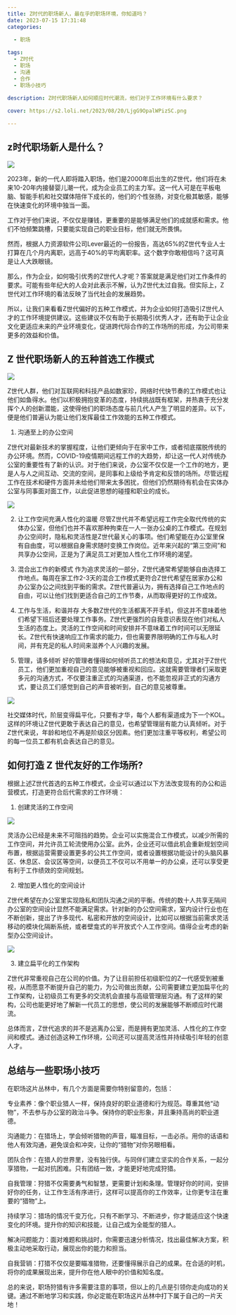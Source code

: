 ```yaml
---
title: Z时代的职场新人，最在乎的职场环境，你知道吗？
date: 2023-07-15 17:31:48
categories:

  - 职场
  
tags:
  - Z时代
  - 职场
  - 沟通
  - 合作
  - 职场小技巧
  
description: Z时代职场新人如何顺应时代潮流，他们对于工作环境有什么要求？

cover: https://s2.loli.net/2023/08/20/LjgG9OpalWPizSC.png

---
```



## z时代职场新人是什么？

![](https://s2.loli.net/2023/08/20/lrDZnMCw6zmRH85.png)

2023年，新的一代人即将踏入职场，他们是2000年后出生的Z世代，他们将在未来10-20年内接替婴儿潮一代，成为企业员工的主力军。这一代人可是在平板电脑、智能手机和社交媒体陪伴下成长的，他们的个性张扬，对变化极其敏感，能够在快速变化的环境中独当一面。

工作对于他们来说，不仅仅是赚钱，更重要的是能够满足他们的成就感和需求。他们不怕频繁跳槽，只要能实现自己的职业目标，他们就无所畏惧。

然而，根据人力资源软件公司Lever最近的一份报告，高达65%的Z世代专业人士打算在几个月内离职，远高于40%的平均离职率。这个数字你敢相信吗？这可真是让人大跌眼镜。

那么，作为企业，如何吸引优秀的Z世代人才呢？答案就是满足他们对工作条件的要求。可能有些年纪大的人会对此表示不解，认为Z世代太过自我。但实际上，Z世代对工作环境的看法反映了当代社会的发展趋势。

所以，让我们来看看Z世代偏好的五种工作模式，并为企业如何打造吸引Z世代人才的工作环境提供建议。这些建议不仅有助于长期吸引优秀人才，还有助于让企业文化更适应未来的产业环境变化，促进跨代际合作的工作场所的形成，为公司带来更多的效益和价值。
 
## Z 世代职场新人的五种首选工作模式

![](https://s2.loli.net/2023/08/20/LjgG9OpalWPizSC.png)

Z世代人群，他们对互联网和科技产品如数家珍，网络时代快节奏的工作模式也让他们如鱼得水。他们以积极拥抱变革的态度，持续挑战既有框架，并热衷于充分发挥个人的创新潜能，这使得他们的职场态度与前几代人产生了明显的差异。以下，便是他们普遍认为能让他们发挥最佳工作效能的五种工作模式。

1. 沟通至上的办公空间

Z世代对最新技术的掌握程度，让他们更倾向于在家中工作，或者彻底摆脱传统的办公环境。然而，COVID-19疫情期间远程工作的大趋势，却让这一代人对传统办公室的重要性有了新的认识。对于他们来说，办公室不仅仅是一个工作的地方，更是人与人之间互动、交流的空间，是同事和上级给予肯定和反馈的场所。尽管远程工作在技术和硬件方面并未给他们带来太多困扰，但他们仍然期待有机会在实体办公室与同事面对面工作，以此促进思想的碰撞和职业的成长。

![](https://s2.loli.net/2023/08/20/tzMXnyC6bSxGYrm.png)

2. 让工作空间充满人性化的温暖
尽管Z世代并不希望远程工作完全取代传统的实体办公室，但他们也并不喜欢那种拘束在一人一张办公桌的工作模式。在规划办公空间时，隐私和灵活性是Z世代最关心的事项。他们希望能在办公室里保有自由度，可以根据自身需求随时变换工作岗位。近年来兴起的“第三空间”和共享办公空间，正是为了满足员工对更加人性化工作环境的渴望。

3. 混合出工作的新模式
作为追求灵活的一部分，Z世代通常希望能够自由选择工作地点。每周在家工作2-3天的混合工作模式更符合Z世代希望在居家办公和办公室办公之间找到平衡的需求。Z世代普遍认为，拥有选择自己工作地点的自由，可以让他们找到更适合自己的工作节奏，从而取得更好的工作成效。

4. 工作与生活，和谐并存
大多数Z世代的生活都离不开手机，但这并不意味着他们希望下班后还要处理工作事务。Z世代更强烈的自我意识表现在他们对私人生活的态度上。灵活的工作空间和时间安排并不意味着工作时间可以无限延长。Z世代有快速响应工作需求的能力，但也需要界限明确的工作与私人时间，并有充足的私人时间来滋养个人兴趣的发展。

5. 管理，请多倾听
好的管理者懂得如何倾听员工的想法和意见，尤其对于Z世代员工，他们更加重视自己的意见能够被重视和回应。这就需要管理者们采取更多元的沟通方式，不仅要注重正式的沟通渠道，也不能忽视非正式的沟通方式，要让员工们感觉到自己的声音被听到，自己的意见被尊重。

![](https://s2.loli.net/2023/08/20/MefoO3vClQyBALS.png)

社交媒体时代，阶层变得扁平化，只要有才华，每个人都有渠道成为下一个KOL。这样的环境让Z世代更敢于表达自己的意见，也希望管理层有能力认真倾听。对于Z世代来说，年龄和地位不再是阶级区分因素。他们更加注重平等权利，希望公司的每一位员工都有机会表达自己的意见。

## 如何打造 Z 世代友好的工作场所?

根据上述Z世代首选的五种工作模式，企业可以通过以下方法改变现有的办公和运营模式，打造更符合后代需求的工作环境：

1. 创建灵活的工作空间

![](https://s2.loli.net/2023/08/20/n1f6wJ5GTtWxpMy.png)

灵活办公已经是未来不可阻挡的趋势。企业可以实施混合工作模式，以减少所需的工作空间，并允许员工轮流使用办公室。此外，企业还可以借此机会重新规划空间布置，根据运营需要设置更多的公共工作空间，或者设置根据功能设计的头脑风暴区、休息区、会议区等空间，以便员工不仅可以不用单一的办公桌，还可以享受更有利于工作绩效的空间规划。

2. 增加更人性化的空间设计

Z世代希望在办公室里实现隐私和团队沟通之间的平衡。传统的数十人共享无隔间办公室的空间设计显然不能满足需求。针对新的办公空间需求，室内设计行业也在不断创新，提出了许多现代、私密和开放的空间设计，比如可以根据当前需求灵活移动的模块化隔断系统，或者壁龛式的半开放式个人工作空间。值得企业考虑的新型办公空间设计。

![](https://s2.loli.net/2023/08/20/SoA2pBldb1YUQFc.png)

3. 建立扁平化的工作架构

Z世代非常重视自己在公司的价值。为了让目前担任初级职位的Z一代感受到被重视，从而愿意不断提升自己的能力，为公司做出贡献，公司需要建立更加扁平化的工作架构，让初级员工有更多的交流机会直接与高级管理层沟通。有了这样的架构，公司也能更好地了解新一代员工的思想，使公司的发展能够不断顺应时代潮流。

总体而言，Z世代追求的并不是逃离办公室，而是拥有更加灵活、人性化的工作空间和模式。通过创造这种工作环境，公司还可以提高灵活性并持续吸引年轻的创意人才。

## 总结与一些职场小技巧

在职场这片丛林中，有几个方面是需要你特别留意的，包括：

专业素养：像个职业猎人一样，保持良好的职业道德和行为规范。尊重其他“动物”，不去参与办公室的政治斗争。保持你的职业形象，并且秉持高尚的职业道德。

沟通能力：在猎场上，学会倾听猎物的声音，瞄准目标，一击必杀。用你的话语和他人有效沟通，避免误会和冲突，让你的“猎物”对你另眼相看。

团队合作：在猎人的世界里，没有独行侠。与同伴们建立坚实的合作关系，一起分享猎物，一起对抗困难。只有团结一致，才能更好地完成狩猎。

自我管理：狩猎不仅需要勇气和智慧，更需要计划和条理。管理好你的时间，安排好你的任务，让工作生活有序进行，这样可以提高你的工作效率，让你更专注在重要的“猎物”上。

持续学习：猎场的情况千变万化，只有不断学习、不断进步，你才能适应这个快速变化的环境。提升你的知识和技能，让自己成为全能型的猎人。

解决问题能力：面对难题和挑战时，你需要迅速分析情况，找出最佳解决方案，积极主动地采取行动，展现出你的能力和担当。

自我营销：打猎不仅仅是要瞄准猎物，还要懂得展示自己的成果。在合适的时机，将你的成果展现出来，提升你在他人眼中的价值和知名度。

总的来说，职场狩猎有许多需要注意的事项，但以上的几点是引领你走向成功的关键。通过不断地学习和实践，你必定能在职场这片丛林中打下属于自己的一片天地！





